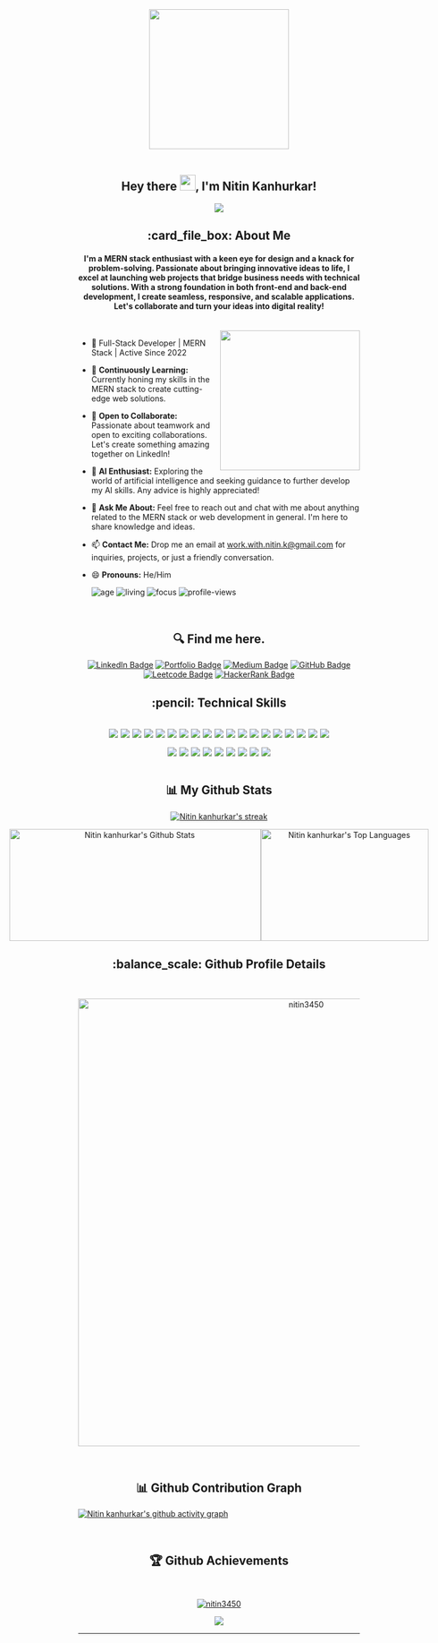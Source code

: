  <div style="width:100%" align="center">
<img height="250px" align="center" src="https://www.intelegain.com/wp-content/uploads/2019/08/1_OF0xEMkWBv-69zvmNs6RDQ1.gif"/>
</div>
 <br/>
<h2 align="center">
  Hey there <img src="https://media.giphy.com/media/hvRJCLFzcasrR4ia7z/giphy.gif" width="28"/>, I'm Nitin Kanhurkar!
</h2>

<p align="center">
  <img src="https://readme-typing-svg.herokuapp.com/?lines=Passionate%20Coder;&center=true&width=500&height=50"/>
</p>

<h2 align="center"> :card_file_box: About Me</h2>
<h4 align='center'>I'm a MERN stack enthusiast with a keen eye for design and a knack for problem-solving. Passionate about bringing innovative ideas to life, I excel at launching web projects that bridge business needs with technical solutions. With a strong foundation in both front-end and back-end development, I create seamless, responsive, and scalable applications. Let's collaborate and turn your ideas into digital reality!</h4>

 <br/>

<img height="250px" align="right" src="https://r7q6w9z6.rocketcdn.me/career/wp-content/uploads/2021/06/2-46.gif"/>
   
- 🚀 Full-Stack Developer | MERN Stack | Active Since 2022
- 🌱 <b>Continuously Learning:</b> Currently honing my skills in the MERN stack to create cutting-edge web solutions.
- 👯 <b>Open to Collaborate:</b> Passionate about teamwork and open to exciting collaborations. Let's create something amazing together on LinkedIn!
- 🧠 <b>AI Enthusiast:</b> Exploring the world of artificial intelligence and seeking guidance to further develop my AI skills. Any advice is highly appreciated!
- 💬 <b>Ask Me About:</b> Feel free to reach out and chat with me about anything related to the MERN stack or web development in general. I'm here to share knowledge and ideas.
- 📫 <b>Contact Me:</b> Drop me an email at work.with.nitin.k@gmail.com for inquiries, projects, or just a friendly conversation.
- 😄 <b>Pronouns:</b> He/Him
      <br/>
  <div align='start'>

  ![age](https://img.shields.io/badge/age-25-blue&height="20")
  ![living](https://img.shields.io/badge/living-Pune,Maharashtra-maroon)
  ![focus](https://img.shields.io/badge/focus-FullStackDevelopment-teal)
  <img src="https://komarev.com/ghpvc/?username=nitink3450&label=Profile%20views&color=0e75b6&style=flat" alt="profile-views" />
  </div>
   <br/>

<h2 align='center'> 🔍 Find me here.</h2>
<div align='center'>

[![LinkedIn Badge](https://img.shields.io/badge/LinkedIn--informational?style=flat&logo=linkedin&logoColor=blue&color=blue)](https://www.linkedin.com/in/nitin-kanhurkar-680657158/)
[![Portfolio Badge](https://img.shields.io/badge/Portfolio--informational?style=flat&logo=sharp&logoColor=white&color=red)](https://nitinkanhurkar.vercel.app/)
[![Medium Badge](https://img.shields.io/badge/Medium--informational?style=flat&logo=medium&logoColor=black&color=white)](https://https://medium.com/@nitinkanhurkar2016)
[![GitHub Badge](https://img.shields.io/badge/GitHub--informational?style=flat&logo=github&logoColor=white&color=blue)](https://github.com/nitink3450)
[![Leetcode Badge](https://img.shields.io/badge/Leetcode--informational?style=flat&logo=leetcode&logoColor=yellow&color=yellow)](https://leetcode.com/nitin_k07/)
[![HackerRank Badge](https://img.shields.io/badge/HackerRank--green?style=flat&logo=hackerrank&logoColor=white&color=green)](https://www.hackerrank.com/nitin_k07)

</div>


<h2 align='center'> :pencil: Technical Skills</h2>
 <br/>
<div align='center' style="display: flex; gap: 5px ; flex-wrap: wrap; justify-content:center">
  <img src="https://img.shields.io/badge/HTML5-E34F26?style=for-the-badge&logo=html5&logoColor=white" />
  <img src="https://img.shields.io/badge/CSS3-1572B6?style=for-the-badge&logo=css3&logoColor=white" />
  <img src="https://img.shields.io/badge/JavaScript-323330?style=for-the-badge&logo=javascript&logoColor=F7DF1E" />
  <img src="https://img.shields.io/badge/jQuery-0769AD?style=for-the-badge&logo=jQuery&logoColor=white" />
  <img src="https://img.shields.io/badge/React-20232A?style=for-the-badge&logo=react&logoColor=61DAFB" />
  <img src="https://img.shields.io/badge/Redux-593D88?style=for-the-badge&logo=redux&logoColor=white" />
  <img src="https://img.shields.io/badge/React_Router-CA4245?style=for-the-badge&logo=react-router&logoColor=white" />
  <img src="https://img.shields.io/badge/typescript-%23007ACC.svg?style=for-the-badge&logo=typescript&logoColor=white" />
  <img src="https://img.shields.io/badge/Node.js-43853D?style=for-the-badge&logo=node.js&logoColor=white" />
  <img src="https://img.shields.io/badge/Express.js-404D59?style=for-the-badge&logo=Express&logoColor=white" />
  <img src="https://img.shields.io/badge/MongoDB-2e542d?style=for-the-badge&logo=mongodb&logoColor=white" />
  <img src="https://img.shields.io/badge/Material--UI-0081CB?style=for-the-badge&logo=MUI&logoColor=white" />
  <img src="https://img.shields.io/badge/Bootstrap-9400d3?style=for-the-badge&logo=bootstrap&logoColor=violet" />
  <img src="https://img.shields.io/badge/chakra-%234ED1C5.svg?style=for-the-badge&logo=chakraui&logoColor=white" />
  <img src="https://img.shields.io/badge/Next.js-000000?style=for-the-badge&logo=next.js&logoColor=white" />
  <img src="https://img.shields.io/badge/Tailwind_CSS-38B2AC?style=for-the-badge&logo=tailwind-css&logoColor=white" />
  <img src="https://img.shields.io/badge/Sass-CC6699?style=for-the-badge&logo=sass&logoColor=white" />
   <img src="https://img.shields.io/badge/Framer_Motion-0055FF?style=for-the-badge&logo=framer&logoColor=white"/>
  <img src="https://img.shields.io/badge/GSAP-88CE02?style=for-the-badge&logo=greensock&logoColor=black" />
 
</div>
 <br/>

<div align='center' style="display: flex; gap: 5px; flex-wrap: wrap; justify-content:center">
  <img src="https://img.shields.io/badge/Visual%20Studio-0078d7.svg?style=for-the-badge&logo=visual-studio-code&logoColor=white" />
  <img src="https://img.shields.io/badge/GitHub-100000?style=for-the-badge&logo=github&logoColor=white" />
  <img src="https://img.shields.io/badge/Heroku-430098?style=for-the-badge&logo=heroku&logoColor=white" />
  <img src="https://img.shields.io/badge/Vercel-000000?style=for-the-badge&logo=vercel&logoColor=white" />
  <img src="https://img.shields.io/badge/Firebase-000000?style=for-the-badge&logo=Firebase&logoColor=FFCA28" />
  <img src="https://img.shields.io/badge/netlify-%23000000.svg?style=for-the-badge&logo=netlify&logoColor=00C7B7" />
  <img src="https://img.shields.io/badge/Postman-FF6C37?style=for-the-badge&logo=postman&logoColor=white" />
  <img src="https://img.shields.io/badge/Webflow-4353FF?style=for-the-badge&logo=Webflow&logoColor=white" />
  <img src="https://img.shields.io/badge/Figma-F24E1E?style=for-the-badge&logo=Figma&logoColor=white" />
</div>
 <br/>

<h2 align='center'>📊 My Github Stats</h2>

<p align="center">
    <a href="https://github.com/nitink3450/github-readme-streak-stats">
        <img  alt="Nitin kanhurkar's streak" src="https://github-readme-streak-stats.herokuapp.com/?user=nitink3450&theme=chartreuse-dark&hide_border=true&stroke=0000&background=0D1117"/>
    </a>
</p>

  <div align="center"  style="display: flex; justify-content:center; width:100%;marginLeft:30px">
    <img width="450px"  height="200px" alt="Nitin kanhurkar's Github Stats" src="https://github-readme-stats.vercel.app/api?username=nitink3450&show_icons=true&count_private=true&theme=chartreuse-dark&hide_border=true&bg_color=0D1117" />
    <img width="300px" height="200px" alt="Nitin kanhurkar's Top Languages" src="https://github-readme-stats.vercel.app/api/top-langs/?username=nitink3450&langs_count=8&count_private=true&layout=compact&theme=chartreuse-dark&hide_border=true&bg_color=0D1117" />
</div>

 

<div>
  <h2 align='center'><b> :balance_scale: Github Profile Details</b></h2> <br/>
  <p align="center"><img width="800px" src="https://github-profile-summary-cards.vercel.app/api/cards/profile-details?username=nitink3450&theme=github_dark&hide_border=true&stroke=0000&background=0D1117" alt="nitin3450" align = "center"/></p>
</div>
 <br/>
<div>
  <h2 align='center'><b>📊 Github Contribution Graph</b></h2>
 
[![Nitin kanhurkar's github activity graph](https://github-readme-activity-graph.vercel.app/graph?username=nitink3450&area=true&hide_border=true&theme=github-compact&bg_color=0D1117)](https://github.com/nitink3450/github-readme-activity-graph)

</div>
 <br/>
<div>
  <h2 align='center'><b>🏆 Github Achievements</b></h2> <br/>
  <p align="center"> <a href="[https://github.com/nitin3450](https://github.com/nitin3450)"><img src="https://github-profile-trophy.vercel.app/?username=nitink3450&margin-w=5&theme=radical" alt="nitin3450" /></a> </p>
</div>

<p align="center">
 <img  src="https://raw.githubusercontent.com/Trilokia/Trilokia/379277808c61ef204768a61bbc5d25bc7798ccf1/bottom_header.svg"/>
</p>
 <hr/>
